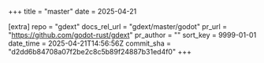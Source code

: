 +++
title = "master"
date = 2025-04-21

[extra]
repo = "gdext"
docs_rel_url = "gdext/master/godot"
pr_url = "https://github.com/godot-rust/gdext"
pr_author = ""
sort_key = 9999-01-01
date_time = 2025-04-21T14:56:56Z
commit_sha = "d2dd6b84708a07f2be2c8c5b89f24887b31ed4f0"
+++


